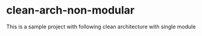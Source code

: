 # clean-arch-non-modular
This is a sample project with following clean architecture with single module


<!-- Security scan triggered at 2025-09-09 05:42:23 -->